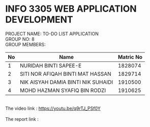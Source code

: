 # INFO 3305 WEB APPLICATION DEVELOPMENT
PROJECT NAME: TO-DO LIST APPLICATION<br/>
GROUP NO: 8<br/>
GROUP MEMBERS:

| No | Name                               | Matric No |
|--- |----------------------------------- | ----------|
| 1  | NURIDAH BINTI SAPEE-E              | 1828074   |
| 2  | SITI NOR AFIQAH BINTI MAT HASSAN   | 1829714   |
| 3  | NIK AISYAH DAMIA BINTI NIK SUHAIDI | 1910500   |
| 4  | MOHD HAZMAN SYAFIQ BIN RODZI       | 1910625   |


<br> The video link : https://youtu.be/q9rTJ_PSf0Y</br>
<br> The report link :





